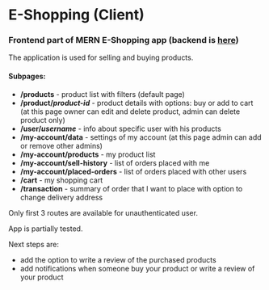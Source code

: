 # E-Shopping (Client)

### Frontend part of MERN E-Shopping app (backend is [here](https://github.com/Radeon2211/eshopping-api))

The application is used for selling and buying products.

#### Subpages:

- **/products** - product list with filters (default page)
- **/product/_product-id_** - product details with options: buy or add to cart (at this page owner can edit and delete product, admin can delete product only)
- **/user/_username_** - info about specific user with his products
- **/my-account/data** - settings of my account (at this page admin can add or remove other admins)
- **/my-account/products** - my product list
- **/my-account/sell-history** - list of orders placed with me
- **/my-account/placed-orders** - list of orders placed with other users
- **/cart** - my shopping cart
- **/transaction** - summary of order that I want to place with option to change delivery address

Only first 3 routes are available for unauthenticated user.

App is partially tested.

Next steps are:

- add the option to write a review of the purchased products
- add notifications when someone buy your product or write a review of your product
